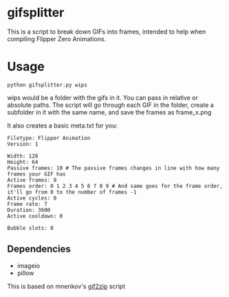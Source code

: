 # gifsplitter
This is a script to break down GIFs into frames, intended to help when compiling Flipper Zero Animations.

# Usage
```console
python gifsplitter.py wips
```
wips would be a folder with the gifs in it. You can pass in relative or absolute paths. The script will go through each GIF in the folder, create a subfolder in it with the same name, and save the frames as frame_x.png

It also creates a basic meta.txt for you:
```
Filetype: Flipper Animation
Version: 1

Width: 128
Height: 64
Passive frames: 10 # The passive frames changes in line with how many frames your GIF has
Active frames: 0
Frames order: 0 1 2 3 4 5 6 7 8 9 # And same goes for the frame order, it'll go from 0 to the number of frames -1
Active cycles: 0
Frame rate: 7
Duration: 3600
Active cooldown: 0

Bubble slots: 0

```

## Dependencies
- imageio
- pillow

This is based on mnenkov's [gif2zip](https://github.com/mnenkov/flipper-zero-animations/blob/main/gif2zip/gif2zip.txt) script
